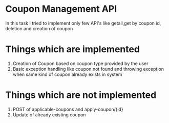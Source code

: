 
# Coupon Management API

In this task I tried to implement only few API's like getall,get by coupon id, deletion and creation of coupon

# Things which are implemented

1) Creation of Coupon based on coupon type provided by the user
2) Basic exception handling like coupon not found and throwing exception when same kind of coupon already exists in system

# Things which are not implemented

1) POST of applicable-coupons and apply-coupon/{id}
2) Update of already existing coupon
